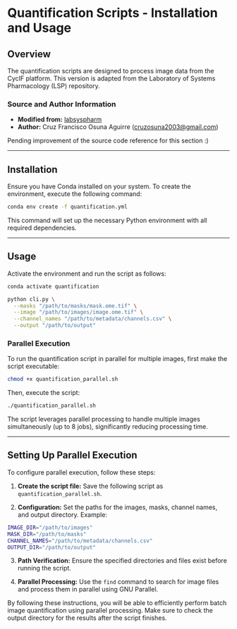 # Quantification Scripts - Installation and Usage

## Overview
The quantification scripts are designed to process image data from the CycIF platform. This version is adapted from the Laboratory of Systems Pharmacology (LSP) repository.

### Source and Author Information
- **Modified from:** [labsyspharm](https://github.com/labsyspharm)
- **Author:** Cruz Francisco Osuna Aguirre (cruzosuna2003@gmail.com)

Pending improvement of the source code reference for this section :) 

---

## Installation
Ensure you have Conda installed on your system. To create the environment, execute the following command:

```bash
conda env create -f quantification.yml
```

This command will set up the necessary Python environment with all required dependencies.

---

## Usage
Activate the environment and run the script as follows:

```bash
conda activate quantification

python cli.py \
  --masks "/path/to/masks/mask.ome.tif" \
  --image "/path/to/images/image.ome.tif" \
  --channel_names "/path/to/metadata/channels.csv" \
  --output "/path/to/output"
```

### Parallel Execution
To run the quantification script in parallel for multiple images, first make the script executable:

```bash
chmod +x quantification_parallel.sh
```

Then, execute the script:

```bash
./quantification_parallel.sh
```

The script leverages parallel processing to handle multiple images simultaneously (up to 8 jobs), significantly reducing processing time.

---

## Setting Up Parallel Execution
To configure parallel execution, follow these steps:

1. **Create the script file:** Save the following script as `quantification_parallel.sh`.

2. **Configuration:** Set the paths for the images, masks, channel names, and output directory. Example:

```bash
IMAGE_DIR="/path/to/images"
MASK_DIR="/path/to/masks"
CHANNEL_NAMES="/path/to/metadata/channels.csv"
OUTPUT_DIR="/path/to/output"
```

3. **Path Verification:** Ensure the specified directories and files exist before running the script.

4. **Parallel Processing:** Use the `find` command to search for image files and process them in parallel using GNU Parallel.

By following these instructions, you will be able to efficiently perform batch image quantification using parallel processing. Make sure to check the output directory for the results after the script finishes.

